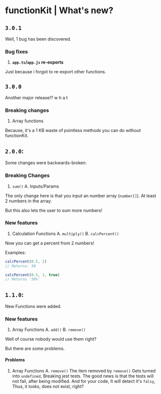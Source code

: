 # functionKit | What's new?

## `3.0.1`
Well, 1 bug has been discovered.

### Bug fixes

1. **`app.ts`/`app.js` re-exports**

Just because i forgot
to re-export other functions.

## `3.0.0`
Another major release!? w h a t

### Breaking changes

1. Array functions

Because, it's a 1 KB waste of
pointless methods you can do without
functionKit.

## `2.0.0`:
Some changes were backwards-broken.

### Breaking Changes

1. `sum()`
A. Inputs/Params

The only change here is that you input an number array (`number[]`).
At least 2 numbers in the array.

But this also lets the user to sum more numbers!

### New features

1. Calculation Functions
A. `multiply()`
B. `calcPercent()`

Now you can get a percent from 2 numbers!

Examples:
```javascript
calcPercent(0.5, 1)
// Returns: 50
```

```javascript
calcPercent(0.5, 1, true)
// Returns '50%'
```

## `1.1.0`:
New Functions were added.

### New features

1. Array Functions
A. `add()`
B. `remove()`

Well of course nobody would use them right?

But there are some problems.

#### Problems

1. Array Functions
A. `remove()`
The item removed by `remove()`
Gets turned into `undefined`,
Breaking jest tests.
The good news is that the tests will not fail,
after being modified.
And for your code, It will detect it's `falsy`,
Thus, it looks, does not exist, right?
